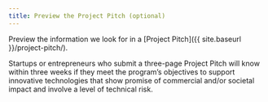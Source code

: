 ```yaml
---
title: Preview the Project Pitch (optional)
---
```

Preview the information we look for in a [Project Pitch]({{ site.baseurl }}/project-pitch/).

Startups or entrepreneurs who submit a three-page Project Pitch will know within three weeks if they meet the program’s objectives to support innovative technologies that show promise of commercial and/or societal impact and involve a level of technical risk.

